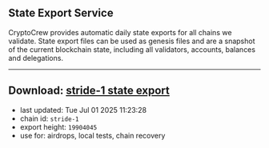 ## State Export Service
CryptoCrew provides automatic daily state exports for all chains we validate. State export files can be used as genesis files and are a snapshot of the current blockchain state, including all validators, accounts, balances and delegations.

---
**Download: [stride-1 state export](https://dl-eu2.ccvalidators.com/SERVICE/stride/stride-1_export_19904045.json)**
---

- last updated: Tue Jul 01 2025 11:23:28
- chain id: `stride-1`
- export height: `19904045`
- use for: airdrops, local tests, chain recovery

